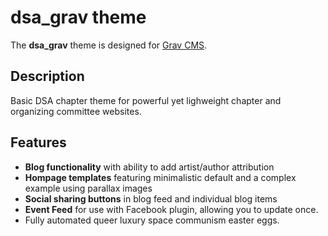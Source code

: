 # dsa_grav theme

The **dsa_grav** theme is designed for [Grav CMS](http://github.com/getgrav/grav).

## Description

Basic DSA chapter theme for powerful yet lighweight chapter and organizing committee websites.

## Features
* **Blog functionality** with ability to add artist/author attribution
* **Hompage templates** featuring minimalistic default and a complex example using parallax images
* **Social sharing buttons** in blog feed and individual blog items
* **Event Feed** for use with Facebook plugin, allowing you to update once.
* Fully automated queer luxury space communism easter eggs.
